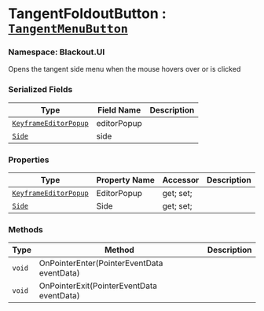 # TangentFoldoutButton : [`TangentMenuButton`](TangentMenuButton.md)
### Namespace: Blackout.UI


Opens the tangent side menu when the mouse hovers over or is clicked


 ### Serialized Fields

 | Type | Field Name | Description |
| --- | --- | --- |
| [`KeyframeEditorPopup`](KeyframeEditorPopup.md) | editorPopup |  |
| [`Side`](../Keyframes/CurveTangent.md#Side) | side |  |


 ### Properties
| Type | Property Name | Accessor | Description |
| --- | --- | --- | --- |
 | [`KeyframeEditorPopup`](KeyframeEditorPopup.md) | EditorPopup | get; set;  |  |
 | [`Side`](../Keyframes/CurveTangent.md#Side) | Side | get; set;  |  |

 ### Methods
| Type | Method | Description |
| --- | --- | --- |
| `void` | OnPointerEnter(PointerEventData eventData) |  |
| `void` | OnPointerExit(PointerEventData eventData) |  |
